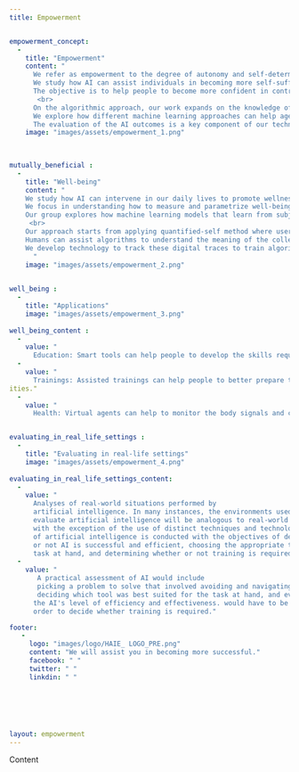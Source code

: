 ```yaml
---
title: Empowerment


empowerment_concept: 
  -
    title: "Empowerment"
    content: "
      We refer as empowerment to the degree of autonomy and self-determination in people and in communities.
      We study how AI can assist individuals in becoming more self-sufficient and help them to advance in their goals. 
      The objective is to help people to become more confident in controlling their life and to enhance their potential to influence the world around them.
       <br>
      On the algorithmic approach, our work expands on the knowledge of AI Empowerment that explores the potential an agent perceives that it has to influence its environment. 
      We explore how different machine learning approaches can help agents to identify and learn from human interactions and adapt according to the immediate bennefit for humans.
      The evaluation of the AI outcomes is a key component of our technology to promote Trustworthy AI solutions."
    image: "images/assets/empowerment_1.png"

  
  
mutually_beneficial : 
  -
    title: "Well-being"
    content: "
    We study how AI can intervene in our daily lives to promote wellness in different dimentions such as the mental, physical, economic, amd emotional well-being.
    We focus in understanding how to measure and parametrize well-being measurements that algorithms can use to optimize their outcome.
    Our group explores how machine learning models that learn from subjective factors can gradually improve their perceived performance.
     <br>
    Our approach starts from applying quantified-self method where users are willing to understand how they are performing periodically.
    Humans can assist algorithms to understand the meaning of the collected data and how these digital traces can be linked to a direct bennefit for them.
    We develop technology to track these digital traces to train algorithms that can help individuals towards their goals.
      "
    image: "images/assets/empowerment_2.png"

  
well_being : 
  -
    title: "Applications"
    image: "images/assets/empowerment_3.png"
    
well_being_content :
  -
    value: "
      Education: Smart tools can help people to develop the skills required to obtain new opportunities."
  -
    value: "
      Trainings: Assisted trainings can help people to better prepare to apply for opportunities."
ities."
  -
    value: "
      Health: Virtual agents can help to monitor the body signals and control conditions such as stress and anxiety."


evaluating_in_real_life_settings : 
  -
    title: "Evaluating in real-life settings"
    image: "images/assets/empowerment_4.png"
    
evaluating_in_real_life_settings_content:
  -
    value: "
      Analyses of real-world situations performed by 
      artificial intelligence. In many instances, the environments used to 
      evaluate artificial intelligence will be analogous to real-world environments,
      with the exception of the use of distinct techniques and technology. An assessment 
      of artificial intelligence is conducted with the objectives of determining whether
      or not AI is successful and efficient, choosing the appropriate tool for the 
      task at hand, and determining whether or not training is required."
  -
    value: "
       A practical assessment of AI would include 
       picking a problem to solve that involved avoiding and navigating obstacles, 
       deciding which tool was best suited for the task at hand, and evaluating 
      the AI's level of efficiency and effectiveness. would have to be done in 
      order to decide whether training is required."

footer:
   - 
     logo: "images/logo/HAIE_ LOGO_PRE.png"
     content: "We will assist you in becoming more successful."
     facebook: " "
     twitter: " "
     linkdin: " "
   


 
 
 
layout: empowerment
---
```



Content
